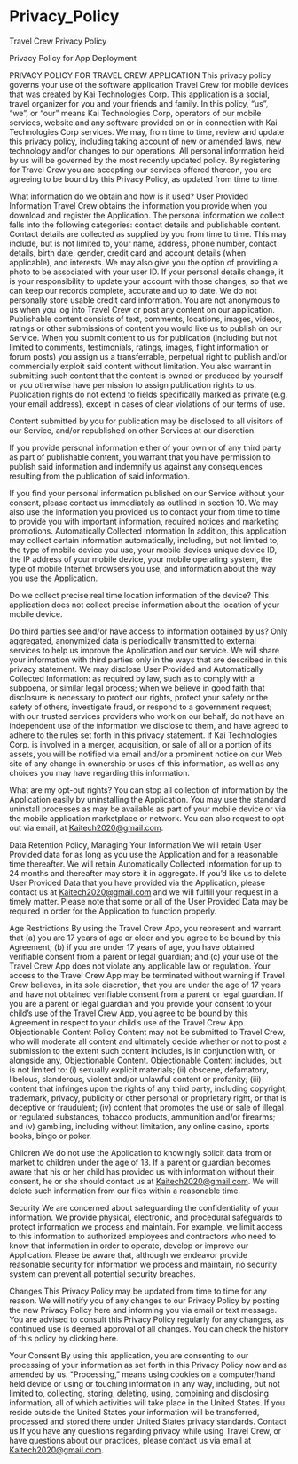 # Privacy_Policy
Travel Crew Privacy Policy

Privacy Policy for App Deployment

PRIVACY POLICY FOR TRAVEL CREW APPLICATION This privacy policy governs your use of the software application Travel Crew for mobile devices that was created by Kai Technologies Corp. This application is a social, travel organizer for you and your friends and family. In this policy, “us”, “we”, or “our” means Kai Technologies Corp, operators of our mobile services, website and any software provided on or in connection with Kai Technologies Corp services. We may, from time to time, review and update this privacy policy, including taking account of new or amended laws, new technology and/or changes to our operations. All personal information held by us will be governed by the most recently updated policy. By registering for Travel Crew you are accepting our services offered thereon, you are agreeing to be bound by this Privacy Policy, as updated from time to time.  

What information do we obtain and how is it used? 
User Provided Information Travel Crew obtains the information you provide when you download and register the Application. The personal information we collect falls into the following categories: contact details and publishable content. Contact details are collected as supplied by you from time to time. This may include, but is not limited to, your name, address, phone number, contact details, birth date, gender, credit card and account details (when applicable), and interests. We may also give you the option of providing a photo to be associated with your user ID. If your personal details change, it is your responsibility to update your account with those changes, so that we can keep our records complete, accurate and up to date. We do not personally store usable credit card information. You are not anonymous to us when you log into Travel Crew or post any content on our application. Publishable content consists of text, comments, locations, images, videos, ratings or other submissions of content you would like us to publish on our Service. When you submit content to us for publication (including but not limited to comments, testimonials, ratings, images, flight information or forum posts) you assign us a transferrable, perpetual right to publish and/or commercially exploit said content without limitation. You also warrant in submitting such content that the content is owned or produced by yourself or you otherwise have permission to assign publication rights to us. Publication rights do not extend to fields specifically marked as private (e.g. your email address), except in cases of clear violations of our terms of use.

Content submitted by you for publication may be disclosed to all visitors of our Service, and/or republished on other Services at our discretion.

If you provide personal information either of your own or of any third party as part of publishable content, you warrant that you have permission to publish said information and indemnify us against any consequences resulting from the publication of said information.

If you find your personal information published on our Service without your consent, please contact us immediately as outlined in section 10. We may also use the information you provided us to contact your from time to time to provide you with important information, required notices and marketing promotions. Automatically Collected Information    In addition, this application may collect certain information automatically, including, but not limited to, the type of mobile device you use, your mobile devices unique device ID, the IP address of your mobile device, your mobile operating system, the type of mobile Internet browsers you use, and information about the way you use the Application.    

Do we collect precise real time location information of the device? 
This application does not collect precise information about the location of your mobile device.    

Do third parties see and/or have access to information obtained by us? 
Only aggregated, anonymized data is periodically transmitted to external services to help us improve the Application and our service. We will share your information with third parties only in the ways that are described in this privacy statement. We may disclose User Provided and Automatically Collected Information: as required by law, such as to comply with a subpoena, or similar legal process; when we believe in good faith that disclosure is necessary to protect our rights, protect your safety or the safety of others, investigate fraud, or respond to a government request; with our trusted services providers who work on our behalf, do not have an independent use of the information we disclose to them, and have agreed to adhere to the rules set forth in this privacy statement. if Kai Technologies Corp. is involved in a merger, acquisition, or sale of all or a portion of its assets, you will be notified via email and/or a prominent notice on our Web site of any change in ownership or uses of this information, as well as any choices you may have regarding this information.   

What are my opt-out rights? You can stop all collection of information by the Application easily by uninstalling the Application. You may use the standard uninstall processes as may be available as part of your mobile device or via the mobile application marketplace or network. You can also request to opt-out via email, at Kaitech2020@gmail.com.   

Data Retention Policy, Managing Your Information 
We will retain User Provided data for as long as you use the Application and for a reasonable time thereafter. We will retain Automatically Collected information for up to 24 months and thereafter may store it in aggregate. If you’d like us to delete User Provided Data that you have provided via the Application, please contact us at Kaitech2020@gmail.com and we will fulfill your request in a timely matter. Please note that some or all of the User Provided Data may be required in order for the Application to function properly.   

Age Restrictions 
By using the Travel Crew App, you represent and warrant that (a) you are 17 years of age or older and you agree to be bound by this Agreement; (b) if you are under 17 years of age, you have obtained verifiable consent from a parent or legal guardian; and (c) your use of the Travel Crew App does not violate any applicable law or regulation. Your access to the Travel Crew App may be terminated without warning if Travel Crew believes, in its sole discretion, that you are under the age of 17 years and have not obtained verifiable consent from a parent or legal guardian. If you are a parent or legal guardian and you provide your consent to your child’s use of the Travel Crew App, you agree to be bound by this Agreement in respect to your child’s use of the Travel Crew App.
Objectionable Content Policy
Content may not be submitted to Travel Crew, who will moderate all content and ultimately decide whether or not to post a submission to the extent such content includes, is in conjunction with, or alongside any, Objectionable Content. Objectionable Content includes, but is not limited to: (i) sexually explicit materials; (ii) obscene, defamatory, libelous, slanderous, violent and/or unlawful content or profanity; (iii) content that infringes upon the rights of any third party, including copyright, trademark, privacy, publicity or other personal or proprietary right, or that is deceptive or fraudulent; (iv) content that promotes the use or sale of illegal or regulated substances, tobacco products, ammunition and/or firearms; and (v) gambling, including without limitation, any online casino, sports books, bingo or poker.

Children 
We do not use the Application to knowingly solicit data from or market to children under the age of 13. If a parent or guardian becomes aware that his or her child has provided us with information without their consent, he or she should contact us at Kaitech2020@gmail.com. We will delete such information from our files within a reasonable time.   

Security 
We are concerned about safeguarding the confidentiality of your information. We provide physical, electronic, and procedural safeguards to protect information we process and maintain. For example, we limit access to this information to authorized employees and contractors who need to know that information in order to operate, develop or improve our Application. Please be aware that, although we endeavor provide reasonable security for information we process and maintain, no security system can prevent all potential security breaches.   

Changes 
This Privacy Policy may be updated from time to time for any reason. We will notify you of any changes to our Privacy Policy by posting the new Privacy Policy here and informing you via email or text message. You are advised to consult this Privacy Policy regularly for any changes, as continued use is deemed approval of all changes. You can check the history of this policy by clicking here.   

Your Consent By using this application, you are consenting to our processing of your information as set forth in this Privacy Policy now and as amended by us. "Processing,” means using cookies on a computer/hand held device or using or touching information in any way, including, but not limited to, collecting, storing, deleting, using, combining and disclosing information, all of which activities will take place in the United States. If you reside outside the United States your information will be transferred, processed and stored there under United States privacy standards.    Contact us If you have any questions regarding privacy while using Travel Crew, or have questions about our practices, please contact us via email at Kaitech2020@gmail.com.
